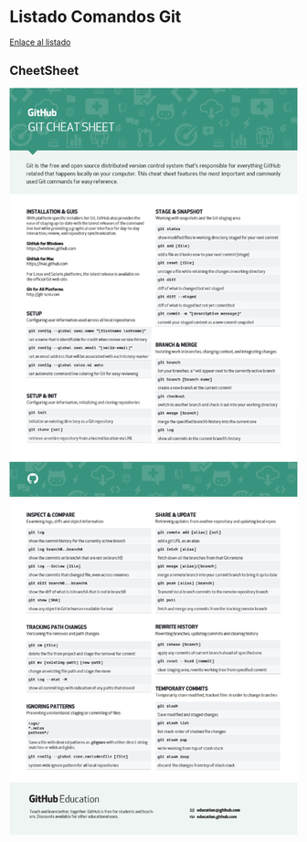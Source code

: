 # Listado Comandos Git

[Enlace al listado](listado.md)



## CheetSheet

![cheetsheet](/assets/cheetsheetGit.png)
![cheetsheet](/assets/cheetSheetGit2.png)
